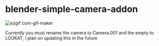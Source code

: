 
# blender-simple-camera-addon 
![ezgif com-gif-maker](https://user-images.githubusercontent.com/89361982/130404764-e7188ca9-7762-4c54-8581-6a031c7c7d1f.gif)

Currently you must rename the camera to Camera.001 and the empty to LOOKAT,
I plan on updating this in the future

